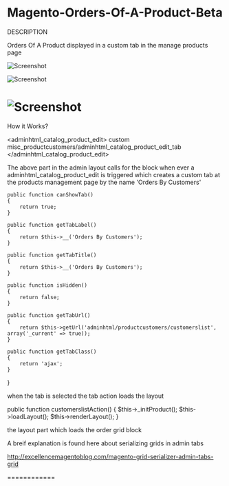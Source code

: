 Magento-Orders-Of-A-Product-Beta
========================================================

DESCRIPTION

Orders Of A Product displayed in a custom tab in the manage products page

![Screenshot](http://i.imgur.com/DUFpZfF.png)

![Screenshot](http://i.imgur.com/g0PHPH2.png)

![Screenshot](http://i.imgur.com/Jv29fCX.png)
========================================================================

How it Works?

<adminhtml_catalog_product_edit>
        <reference name="product_tabs">
            <action method="addTab">
                <name>custom</name>
                <block>misc_productcustomers/adminhtml_catalog_product_edit_tab</block>
            </action>
        </reference>
</adminhtml_catalog_product_edit>

The above part in the admin layout calls for the block when ever a adminhtml_catalog_product_edit is triggered
which creates a custom tab at the products management page by the name 'Orders By Customers'
    
    public function canShowTab() 
    {
        return true;
    }
 
    public function getTabLabel() 
    {
        return $this->__('Orders By Customers');
    }
 
    public function getTabTitle()	
    {
        return $this->__('Orders By Customers');
    }
 
    public function isHidden()
    {
        return false;
    }
 
    public function getTabUrl() 
    {
        return $this->getUrl('adminhtml/productcustomers/customerslist', array('_current' => true));
    }
 
    public function getTabClass()
    {
        return 'ajax';
    }
 
}

when the tab is selected the tab action loads the layout

public function customerslistAction()
    {
        $this->_initProduct();
        $this->loadLayout();
        $this->renderLayout();
    }

the layout part which loads the order grid block

A breif explanation is found here about serializing grids in admin tabs

http://excellencemagentoblog.com/magento-grid-serializer-admin-tabs-grid

============

